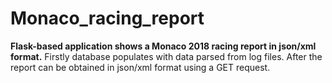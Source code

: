 # Monaco_racing_report
**Flask-based application shows a Monaco 2018 racing report in json/xml
format.**
Firstly database populates with data parsed from log files. 
After the report can be obtained in json/xml format using a GET request. 
